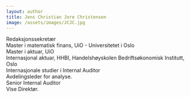 ```yaml
---
layout: author
title: Jens Christian Jore Christensen
image: /assets/images/JCJC.jpg
---
```

Redaksjonssekretær\
Master i matematisk finans, UiO - Universitetet i Oslo\
Master i aktuar, UiO\
Internasjonal aktuar, HHBI, Handelshøyskolen Bedriftsøkonomisk Institutt, Oslo\
Internasjonale studier i Internal Auditor\
Avdelingsleder for analyse.\
Senior Internal Auditor\
Vise Direktør.
